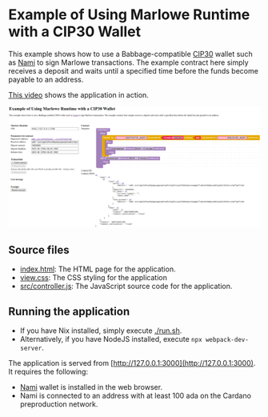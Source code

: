 # Example of Using Marlowe Runtime with a CIP30 Wallet

This example shows how to use a Babbage-compatible [CIP30](https://github.com/cardano-foundation/CIPs/tree/master/CIP-0030) wallet such as [Nami](https://namiwallet.io/) to sign Marlowe transactions. The example contract here simply receives a deposit and waits until a specified time before the funds become payable to an address.

[This video](https://youtu.be/EsILiHiNZWk) shows the application in action.


![Screenshot of example application](screenshot.png)


## Source files

- [index.html](index.html): The HTML page for the application.
- [view.css](view.css): The CSS styling for the application
- [src/controller.js](src/controller.js): The JavaScript source code for the application.


## Running the application

- If you have Nix installed, simply execute [./run.sh](run.sh).
- Alternatively, if you have NodeJS installed, execute `npx webpack-dev-server`.

The application is served from [http://127.0.0.1:3000](http://127.0.0.1:3000). It requires the following:

- [Nami](https://namiwallet.io/) wallet is installed in the web browser.
- Nami is connected to an address with at least 100 ada on the Cardano preproduction network.
